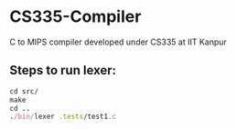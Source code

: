 # CS335-Compiler
 C to MIPS compiler developed under CS335 at IIT Kanpur
 
 ## Steps to run lexer:
 ```ruby
 cd src/
 make
 cd ..
 ./bin/lexer .tests/test1.c
 ```
 
